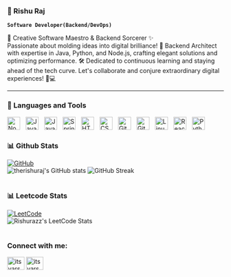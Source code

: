 ### 👀 Rishu Raj

**`Software Developer(Backend/DevOps)`**

🚀 Creative Software Maestro & Backend Sorcerer ✨
<br/>
Passionate about molding ideas into digital brilliance! 🌟 Backend Architect with expertise in Java, Python, and Node.js, crafting elegant solutions and optimizing performance. 🛠️ Dedicated to continuous learning and staying ahead of the tech curve. Let's collaborate and conjure extraordinary digital experiences! 🤝💻

---

### 🧰 Languages and Tools

<img align="left" alt="NodeJS" width="30px" style="padding-right:10px;" src="https://cdn.jsdelivr.net/gh/devicons/devicon/icons/nodejs/nodejs-original.svg" />
<img align="left" alt="JavaScript" width="30px" style="padding-right:10px;" src="https://cdn.jsdelivr.net/gh/devicons/devicon/icons/javascript/javascript-plain.svg" />
<img align="left" alt="Java" width="30px" style="padding-right:10px;" src="https://cdn.jsdelivr.net/gh/devicons/devicon/icons/java/java-original.svg"/>
<img align="left" alt="Spring" width="30px" style="padding-right:10px;" src="https://cdn.jsdelivr.net/gh/devicons/devicon/icons/spring/spring-original.svg" />
<img align="left" alt="HTML" width="30px" style="padding-right:10px;" src="https://cdn.jsdelivr.net/gh/devicons/devicon/icons/html5/html5-plain.svg" />
<img align="left" alt="CSS" width="30px" style="padding-right:10px;" src="https://cdn.jsdelivr.net/gh/devicons/devicon/icons/css3/css3-plain.svg" />
<img align="left" alt="Git" width="30px" style="padding-right:10px;" src="https://cdn.jsdelivr.net/gh/devicons/devicon/icons/git/git-original.svg" />
<img align="left" alt="Git" width="30px" style="padding-right:10px;" src="https://cdn.jsdelivr.net/gh/devicons/devicon/icons/docker/docker-original.svg" />
<img align="left" alt="Linux" width="30px" style="padding-right:10px;" src="https://cdn.jsdelivr.net/gh/devicons/devicon/icons/linux/linux-original.svg" />
<img align="left" alt="React" width="30px" style="padding-right:10px;" src="https://cdn.jsdelivr.net/gh/devicons/devicon/icons/react/react-original.svg" />
<img align="left" alt="Python" width="30px" style="padding-right:10px;" src="https://cdn.jsdelivr.net/gh/devicons/devicon/icons/python/python-plain.svg" />
<br />

#

### 📊 Github Stats
[![GitHub](https://img.shields.io/badge/GitHub-%23181717.svg?style=for-the-badge&logo=github&logoColor=white)](https://github.com/therishuraj)
<br/>
![therishuraj's GitHub stats](https://github-readme-stats.vercel.app/api?username=therishuraj&show_icons=true&theme=radical)
![GitHub Streak](https://streak-stats.demolab.com?user=therishuraj&theme=gruvbox&border_radius=4.5)

#

### 📊 Leetcode Stats
[![LeetCode](https://img.shields.io/badge/LeetCode-%23FF0000.svg?style=for-the-badge&logo=leetcode&logoColor=white&color=2E2E2E)](https://leetcode.com/therishuraj/)
<br/>
![Rishurazz's LeetCode Stats](https://leetcode-stats.vercel.app/api?username=therishuraj&show_icons=true&theme=dark)

#

<h3 align="left">Connect with me:</h3>
<p align="left">
<a href="https://linkedin.com/in/therishuraj" target="blank"><img align="center" src="https://raw.githubusercontent.com/rahuldkjain/github-profile-readme-generator/master/src/images/icons/Social/linked-in-alt.svg" alt="itsvarsharma" height="30" width="40" /></a>
<a href="https://www.leetcode.com/therishuraj" target="blank"><img align="center" src="https://raw.githubusercontent.com/rahuldkjain/github-profile-readme-generator/master/src/images/icons/Social/leet-code.svg" alt="itsvarsharma" height="30" width="40" /></a>
</p>

#

<!--
- 🔭 I’m currently working on ...
- 🌱 I’m currently learning ...
- 👯 I’m looking to collaborate on ...
- 🤔 I’m looking for help with ...
- 💬 Ask me about ...
- 📫 How to reach me: ...
- 😄 Pronouns: ...
- ⚡ Fun fact: ...
-->
